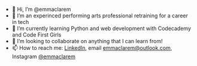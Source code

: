 - 👋 Hi, I’m @emmaclarem
- 👀 I’m an experinced performing arts professional retraining for a career in tech
- 🌱 I’m currently learning Python and web development with Codecademy and Code First Girls
- 💞️ I’m looking to collaborate on anything that I can learn from!
- 📫 How to reach me: [LinkedIn](www.linkedin.com/in/emma-c-miller/), email emmaclarem@outlook.com, Instagram [@emmaclarem](https://instagram.com/emmaclarem)

<!---
emmaclarem/emmaclarem is a ✨ special ✨ repository because its `README.md` (this file) appears on your GitHub profile.
You can click the Preview link to take a look at your changes.
--->
